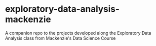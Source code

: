 # exploratory-data-analysis-mackenzie
A companion repo to the projects developed along the Exploratory Data Analysis class from Mackenzie's Data Science Course
